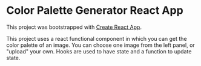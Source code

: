 # Color Palette Generator React App
This project was bootstrapped with [Create React App](https://github.com/facebook/create-react-app).

This project uses a react functional component in which you can get the color palette of an image.
You can choose one image from the left panel, or "upload" your own.
Hooks are used to have state and a function to update state.